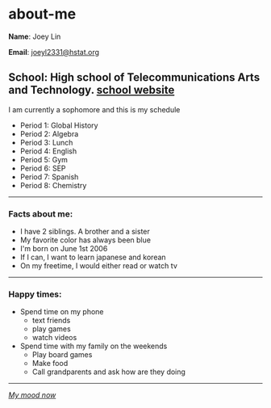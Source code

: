 # about-me
**Name**: Joey Lin

**Email**: joeyl2331@hstat.org

**School**: High school of Telecommunications Arts and Technology.
[school website](https://www.hstat.org/)
---

I am currently a sophomore and this is my schedule

* Period 1: Global History
* Period 2: Algebra 
* Period 3: Lunch
* Period 4: English
* Period 5: Gym
* Period 6: SEP
* Period 7: Spanish
* Period 8: Chemistry 
 
---

### Facts about me: 
* I have 2 siblings. A brother and a sister
* My favorite color has always been blue
* I'm born on June 1st 2006
* If I can, I want to learn japanese and korean
* On my freetime, I would either read or watch tv

---

### Happy times:
* Spend time on my phone
  * text friends
  * play games
  * watch videos    
* Spend time with my family on the weekends
  * Play board games
  * Make food
  * Call grandparents and ask how are they doing
  
---

[_My mood now_](https://gif-free.com/uploads/posts/2018-01/1515782758_angry-birds-movie-happy-excited.gif)
